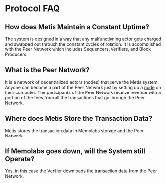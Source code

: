 # Protocol FAQ

## How does Metis Maintain a Constant Uptime?

The system is designed in a way that any malfunctioning actor gets charged and swapped out through the constant cycles of rotation. It is accomplished with the Peer Network which includes Sequencers, Verifiers, and Block Producers.

## What is the Peer Network?

It is a network of decentralized actors (nodes) that serve the Metis system. Anyone can become a part of the Peer Network just by setting up a [node](https://github.com/ericlee42/metis-verifier-node) on their computer. The participants of the Peer Network receive revenue with a portion of the fees from all the transactions that go through the Peer Network.

## Where does Metis Store the Transaction Data?

Metis stores the transaction data in Memolabs storage and the Peer Network.

## If Memolabs goes down, will the System still Operate?

Yes, in this case the Verifier downloads the transaction data from the Peer Network.
